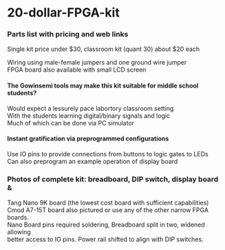 # 20-dollar-FPGA-kit  
### Parts list with pricing and web links  
Single kit price under $30, classroom kit (quant 30) about $20 each  

Wiring using male-female jumpers and one ground wire jumper  
FPGA board also available with small LCD screen  

#### The Gowinsemi tools may make this kit suitable for middle school students?  
Would expect a lessurely pace labortory classroom setting  
With the students learning digital/binary signals and logic  
Much of which can be done via PC simulator  
#### Instant gratification via preprogrammed configurations  
Use IO pins to provide connections from buttons to logic gates to LEDs  
Can also preprogram an example operation of display board  

### Photos of complete kit: breadboard, DIP switch, display board &  
Tang Nano 9K board (the lowest cost board with sufficient capabilities)  
Cmod A7-15T board also pictured or use any of the other narrow FPGA boards.   
Nano Board pins required soldering, Breadboard split in two, widened allowing  
better access to IO pins. Power rail shifted to align with DIP switches.  

